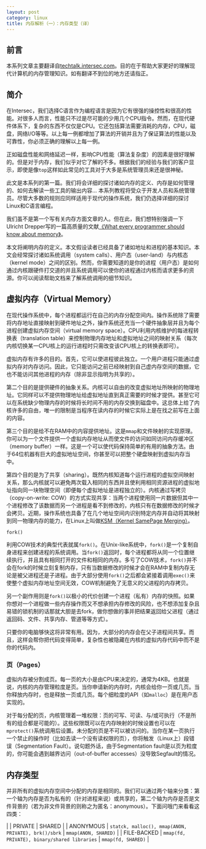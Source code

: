 ```yaml
---
layout: post
category: linux
title: 内存解析（一）：内存类型（译）
---
```


## 前言
本系列文章主要翻译自[techtalk.intersec.com](https://techtalk.intersec.com/2013/07/memory-part-1-memory-types/)。目的在于帮助大家更好的理解现代计算机的内存管理知识。如有翻译不到位的地方还请指正。

## 简介
在Intersec，我们选择C语言作为编程语言是因为它有很强的操控性和很高的性能。对很多人而言，性能只不过是尽可能的少用几个CPU指令。然而，在现代硬件体系下，复杂的东西不仅仅是CPU。它还包括算法需要消耗的内存，CPU，磁盘，网络I/O等等。以上每一例都增加了算法的开销并且为了保证算法的性能以及可靠性，你必须正确的理解以上每一例。

正如磁盘性能和网络延迟一样，影响CPU性能（算法复杂度）的因素是很好理解的。但是对于内存，我们似乎对它了解的不多。根据我们的经验与我们的客户显示，即使是像`top`这样如此常见的工具对于大多是系统管理员来还是很神秘。

此文是本系列的第一篇。我们将会详细的探讨诸如内存的定义、内存是如何管理的、如何去解读一些工具的输出内容... 本系列教程将受众于开发人员和系统管理员。尽管大多数的规则应同样适用于现代的操作系统，我们仍选择详细的探讨Linux和C语言编程。

我们虽不是第一个写有关内存方面文章的人。但在此，我们想特别强调一下Ulricht Drepper写的一篇高质量的文献[《What every programmer should know about memory》](http://www.akkadia.org/drepper/cpumemory.pdf)。

本文将阐明内存的定义。本文假设读者已经具备了诸如地址和进程的基本知识。本文会经常探讨诸如系统调用（system calls）、用户态（user-land）与内核态（kernel mode）之间的区别。然而，你需要知道的是你的进程（用户态）是如何通过内核跟硬件打交道的并且系统调用可以使你的进程通过内核而请求更多的资源。你可以阅读帮助文档来了解系统调用的细节知识。

## 虚拟内存（Virtual Memory）
在现代操作系统中，每个进程都运行在自己的内存分配空间内。操作系统除了需要将内存地址直接映射到硬件地址之外，操作系统还充当一个硬件抽象层并且为每个进程创建虚拟内存空间（virtual memory space）。CPU利用内核维护的每进程转换表（translation table）来控制物理内存地址和虚拟地址之间的映射关系（每次内核切换某一CPU核上的运行进程时只需改变该CPU核上的转换表即可）。

虚拟内存有许多的目的。首先，它可以使进程彼此独立。一个用户进程只能通过虚拟内存对内存访问。因此，它只能访问之前已经映射到自己虚内存空间的数据，它也不能访问其他进程的内存（除非显示指明为共享的）。

第二个目的是提供硬件的抽象关系。内核可以自由的改变虚拟地址所映射的物理地址。它同样可以不提供物理地址给虚拟地址直到真正需要的时候才提供。甚至它可以在系统缺少物理内存的时候将长时间不用的内存交换到磁盘中。这总体上给了内核许多的自由，唯一的限制是当程序在读内存的时候它实际上是在找之前写在上面的内容。

第三个目的是给不在RAM中的内容提供地址。这是`mmap`和文件映射的实现原理。你可以为一个文件提供一个虚拟内存地址从而使文件的访问如同访问内存缓冲区（memory buffer）一样。这是一个可以使代码保持简单的有用的抽象方法。由于64位机器有巨大的虚拟地址空间，你甚至可以把整个硬盘映射到虚拟内存当中。

第四个目的是为了共享（sharing）。既然内核知道每个运行进程的虚拟空间映射关系，那么内核就可以避免两次载入相同的东西并且使利用相同资源进程的虚拟地址指向同一块物理空间（即便每个虚拟地址是进程独立的）。内核通过写拷贝（copy-on-write: COW）的方式实现共享：当两个进程使用同一片数据但其中一个进程修改了该数据而另一个进程是看不到修改的，内核只有在数据修改的时候才会拷贝。近期，操作系统也具备了在几个地址空间内识别特定内存并自动将其映射到同一物理内存的能力，在Linux上叫做[KSM（Kernel SamePage Merging）](http://en.wikipedia.org/wiki/Kernel_SamePage_Merging_(KSM))。

    fork()

利用COW技术的典型代表就属`fork()`。在Unix-like系统中，`fork()`是一个复制自身进程来创建进程的系统调用。当`fork()`返回时，每个进程都将从同一个位置继续执行，并且具有相同打开的文件和相同的内存。多亏了COW技术，`fork()`并不会在fork的时候立刻复制内存，只有当数据修改的时候才会在RAM中复制内存无论是被父进程还是子进程。由于大部分使用`fork()`之后都会紧接着调用`exec()`来使整个虚拟内存地址空间无效，COW机制避免了无意义的父进程的内存拷贝。

另一个副作用则是`fork()`以极小的代价创建一个进程（私有）内存的快照。如果你想对一个进程做一些内存操作而又不想承担内存修改的风险，也不想添加复杂且易错的锁机制的话那就大胆是去fork，做你想做的事并把结果返回给父进程（通过返回码、文件、共享内存、管道等等方式）。

只要你的电脑够快这将非常有用。因为，大部分的内存会在父子进程间共享。而且，这样会帮你把代码变得简单，复杂性也被隐藏在内核的虚拟内存代码中而不是你的代码内。

### 页（Pages）
虚拟内存被分割成页。每一页的大小是由CPU来决定的，通常为4KB。也就是说，内核的内存管理粒度是页。当你申请新的内存时，内核会给你一页或几页。当你释放内存时，也是释放一页或几页。每个细粒度的API（如`malloc`）是在用户态实现的。

对于每分配的页，内核管理着一堆权限：页的可写、可读、与/或可执行（不是所有的组合都是可能的）。这些权限既可以在内存映射的时候设置也可以在`mprotect()`系统调用后设置。未分配的页是不可以被访问的。当你在某一页执行一个禁止的操作时（比如去读一个没有读权限的页），你将触发（Linux上）段错误（Segmentation Fault）。说句题外话，由于Segmentation fault是以页为粒度的，你可能会遇到越界访问（out-of-buffer accesses）没导致Segfault的情况。

## 内存类型
并非所有的虚拟内存空间中分配的内存是相同的。我们可以通过两个轴来分类：第一个轴为内存是否为私有的（针对进程来说）或共享的，第二个轴为内存是否是文件背景的（若为非文件背景的则称之为匿名：anonymous）。下面问哦门来看看这四类：

|             | PRIVATE | SHARED |
|  ANONYMOUS  | `statck, malloc(), mmap(ANON, PRIVATE), brk()/sbrk` | `mmap(ANON, SHARED)` |
| FILE-BACKED | `mmap(fd, PRIVATE), binary/shared libraries` | `mmap(fd, SHARED)` |
